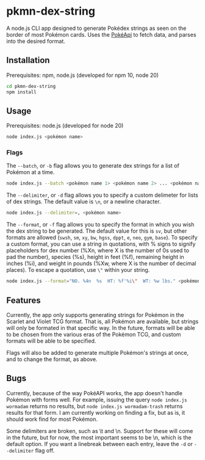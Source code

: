 # pkmn-dex-string
A node.js CLI app designed to generate Pokédex strings as seen on the border of most Pokémon cards. Uses the [PokéApi](https://pokeapi.co/) to fetch data, and parses into the desired format.

## Installation
Prerequisites: npm, node.js (developed for npm 10, node 20)
```bash
cd pkmn-dex-string
npm install
```

## Usage
Prerequisites: node.js (developed for node 20)
```bash
node index.js <pokémon name>
```

### Flags
The `--batch`, or `-b` flag allows you to generate dex strings for a list of Pokémon at a time.
```bash
node index.js --batch <pokémon name 1> <pokémon name 2> ... <pokémon name n>
```

The `--delimiter`, or `-d` flag allows you to specify a custom delimeter for lists of dex strings. The default value is `\n`, or a newline character.
```bash
node index.js --delimiter=, <pokémon name>
```

The `--format`, or `-f` flag allows you to specify the format in which you wish the dex string to be generated. The default value for this is `sv`, but other formats are allowed (`swsh`, `sm`, `xy`, `bw`, `hgss`, `dppt`, `e`, `neo`, `gym`, `base`). To specify a custom format, you can use a string in quotations, with % signs to signify placeholders for dex number (%Xn, where X is the number of 0s used to pad the number), species (%s), height in feet (%f), remaining height in inches (%i), and weight in pounds (%Xw, where X is the number of decimal places). To escape a quotation, use `\"` within your string.
```bash
node index.js --format="NO. %4n  %s  HT: %f'%i\"  WT: %w lbs." <pokémon name>
```

## Features
Currently, the app only supports generating strings for Pokémon in the Scarlet and Violet TCG format. That is, all Pokémon are available, but strings will only be formated in that specific way. In the future, formats will be able to be chosen from the various eras of the Pokémon TCG, and custom formats will be able to be specified.

Flags will also be added to generate multiple Pokémon's strings at once, and to change the format, as above.

## Bugs
Currently, because of the way PokéAPI works, the app doesn't handle Pokémon with forms well. For example, issuing the query `node index.js wormadam` returns no results, but `node index.js wormadam-trash` returns results for that form. I am currently working on finding a fix, but as is, it should work find for most Pokémon.

Some delimiters are broken, such as \t and \n. Support for these will come in the future, but for now, the most important seems to be \n, which is the default option. If you want a linebreak between each entry, leave the `-d` or `--delimiter` flag off.